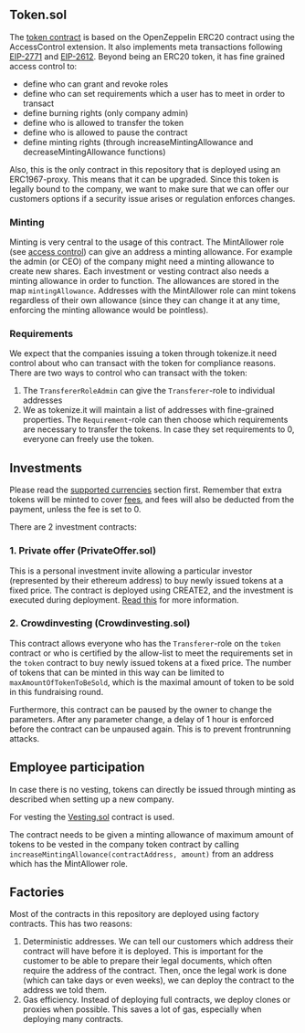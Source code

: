 ## Token.sol

The [token contract](./contracts/Token.sol) is based on the OpenZeppelin ERC20 contract using the AccessControl extension. It also implements meta transactions following [EIP-2771](https://eips.ethereum.org/EIPS/eip-2771) and [EIP-2612](https://eips.ethereum.org/EIPS/eip-2612).
Beyond being an ERC20 token, it has fine grained access control to:

- define who can grant and revoke roles
- define who can set requirements which a user has to meet in order to transact
- define burning rights (only company admin)
- define who is allowed to transfer the token
- define who is allowed to pause the contract
- define minting rights (through increaseMintingAllowance and decreaseMintingAllowance functions)

Also, this is the only contract in this repository that is deployed using an ERC1967-proxy. This means that it can be upgraded. Since this token is legally bound to the company, we want to make sure that we can offer our customers options if a security issue arises or regulation enforces changes.

### Minting

Minting is very central to the usage of this contract. The MintAllower role (see [access control](https://docs.openzeppelin.com/contracts/4.x/access-control)) can give an address a minting allowance. For example the admin (or CEO) of the company might need a minting allowance to create new shares. Each investment or vesting contract also needs a minting allowance in order to function.
The allowances are stored in the map `mintingAllowance`.
Addresses with the MintAllower role can mint tokens regardless of their own allowance (since they can change it at any time, enforcing the minting allowance would be pointless).

### Requirements

We expect that the companies issuing a token through tokenize.it need control about who can transact with the token for compliance reasons.
There are two ways to control who can transact with the token:

1. The `TransfererRoleAdmin` can give the `Transferer`-role to individual addresses
2. We as tokenize.it will maintain a list of addresses with fine-grained properties. The `Requirement`-role can then choose which requirements are necessary to transfer the tokens. In case they set requirements to 0, everyone can freely use the token.

## Investments

Please read the [supported currencies](../README.md#supported-currencies) section first.
Remember that extra tokens will be minted to cover [fees](fees.md), and fees will also be deducted from the payment, unless the fee is set to 0.

There are 2 investment contracts:

### 1. Private offer (PrivateOffer.sol)

This is a personal investment invite allowing a particular investor (represented by their ethereum address) to buy newly issued tokens at a fixed price. The contract is deployed using CREATE2, and the investment is executed during deployment. [Read this](./using_the_contracts.md#personal-invites) for more information.

### 2. Crowdinvesting (Crowdinvesting.sol)

This contract allows everyone who has the `Transferer`-role on the `token` contract or who is certified by the allow-list to meet the requirements set in the `token` contract to buy newly issued tokens at a fixed price. The number of tokens that can be minted in this way can be limited to `maxAmountOfTokenToBeSold`, which is the maximal amount of token to be sold in this fundraising round.

Furthermore, this contract can be paused by the owner to change the parameters. After any parameter change, a delay of 1 hour is enforced before the contract can be unpaused again. This is to prevent frontrunning attacks.

## Employee participation

In case there is no vesting, tokens can directly be issued through minting as described when setting up a new company.

For vesting the [Vesting.sol](../contracts/Vesting.sol) contract is used.

The contract needs to be given a minting allowance of maximum amount of tokens to be vested in the company token contract by calling `increaseMintingAllowance(contractAddress, amount)` from an address which has the MintAllower role.

## Factories

Most of the contracts in this repository are deployed using factory contracts. This has two reasons:

1. Deterministic addresses. We can tell our customers which address their contract will have before it is deployed. This is important for the customer to be able to prepare their legal documents, which often require the address of the contract. Then, once the legal work is done (which can take days or even weeks), we can deploy the contract to the address we told them.
2. Gas efficiency. Instead of deploying full contracts, we deploy clones or proxies when possible. This saves a lot of gas, especially when deploying many contracts.

